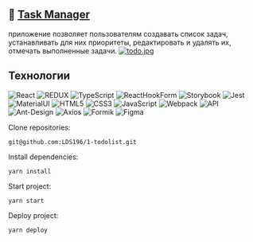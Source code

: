 :seedling: <a href="https://lds196.github.io/1-todolist/" target="_blank">Task Manager</a>
---
приложение позволяет пользователям создавать список задач, устанавливать для них приоритеты, редактировать и удалять их, отмечать выполненные задачи.
[![todo.jpg](https://i.postimg.cc/wTN5JFQb/todo.jpg)](https://postimg.cc/XpVy6fhw)

## Технологии
![React](https://img.shields.io/badge/-React-61daf8?logo=react&logoColor=black)
![REDUX](https://img.shields.io/badge/-Redux-yellow)
![TypeScript](https://img.shields.io/badge/-TypeScript-blue)
![ReactHookForm](https://img.shields.io/badge/-ReactHookForm-pink)
![Storybook](https://img.shields.io/badge/-Storybook-red)
![Jest](https://img.shields.io/badge/-Jest-green)
![MaterialUI](https://img.shields.io/badge/-MaterialUI-blue)
![HTML5](https://img.shields.io/badge/-HTML5-e34f26?logo=html5&logoColor=white)
![CSS3](https://img.shields.io/badge/-CSS3-1572b6?logo=css3&logoColor=white)
![JavaScript](https://img.shields.io/badge/-JavaScript-f7df1e?logo=javaScript&logoColor=black)
![Webpack](https://img.shields.io/badge/-Webpack-99d6f8?logo=webpack&logoColor=black)
![API](https://img.shields.io/badge/-Api-yellow)
![Ant-Design](https://img.shields.io/badge/-Ant-Design-red)
![Axios](https://img.shields.io/badge/-Axios-yellow)
![Formik](https://img.shields.io/badge/-Formik-pink)
![Figma](https://img.shields.io/badge/-Figma-yellow)

Clone repositories:
```
git@github.com:LDS196/1-todolist.git
```
Install dependencies:
```
yarn install
```
Start project: 
```
yarn start
```
Deploy project:
```
yarn deploy
```
